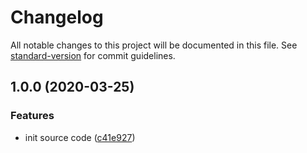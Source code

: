 # Changelog

All notable changes to this project will be documented in this file. See [standard-version](https://github.com/conventional-changelog/standard-version) for commit guidelines.

## 1.0.0 (2020-03-25)


### Features

* init source code ([c41e927](https://github.com/boringcodes/prettier-config/commit/c41e927))
